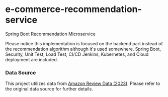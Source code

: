 # e-commerce-recommendation-service
Spring Boot Recommendation Microservice

Please notice this implementation is focused on the backend part instead of the recommendation algorithm although it's used somewhere. Spring Boot, Security, Unit Test, Load Test, CI/CD Jenkins, Kubernetes, and Cloud deployment are included.

### Data Source
This project utilizes data from [Amazon Review Data (2023)](https://amazon-reviews-2023.github.io/). 
Please refer to the original data source for further details.


